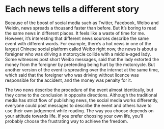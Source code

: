 # Each news tells a different story

Because of the boost of social media such as Twitter, Facebook, Weibo and Weixin, news spreads a thousand faster than before. But It’s boring to read the same news in different places. It feels like a waste of time for me. However, it’s interesting that different news sources describe the same event with different words. For example, there’s a hot news in one of the largest Chinese social platform called Weibo right now, the news is about a foreigner who was driving a motorcycle collide with a middle-aged lady. Some witnesses post short Weibo messages, said that the lady extorted the money from the foreigner by pretending being hurt by the motorcycle. But another version of the event is spreading over the internet at the same time, which said that the foreigner who was driving without licence was responsible for the accident, and the money was penalty for it.

The two news describe the procedure of the event almost identically, but they come to the conclusion in opposite directions. Although the traditional media has strict flow of publishing news, the social media works differently, everyone could post messages to describe the event and others have to use their own judgement while reading. The way you choose depends on your attitude towards life. If you prefer choosing your own life, you’ll probably choose the frustrating way to achieve the freedom.
